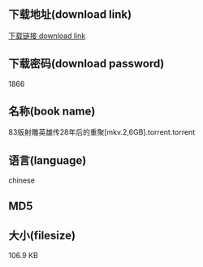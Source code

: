 ## 下载地址(download link)
[下载链接 download link](https://tutu365.netlify.app/?s=83%E7%89%88%E5%B0%84%E9%9B%95%E8%8B%B1%E9%9B%84%E4%BC%A028%E5%B9%B4%E5%90%8E%E7%9A%84%E9%87%8D%E8%81%9A%5Bmkv.2%2C6GB%5D.torrent)

## 下载密码(download password)
1866

## 名称(book name)
83版射雕英雄传28年后的重聚[mkv.2,6GB].torrent.torrent

## 语言(language)
chinese

## MD5


## 大小(filesize)
106.9 KB
